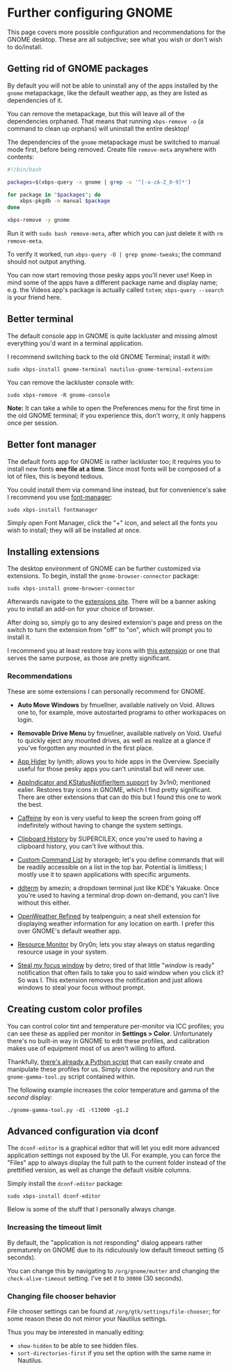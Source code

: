 # Further configuring GNOME

This page covers more possible configuration and recommendations for the GNOME desktop. These are all subjective; see what you wish or don't wish to do/install.

## Getting rid of GNOME packages

By default you will not be able to uninstall any of the apps installed by the `gnome` metapackage, like the default weather app, as they are listed as dependencies of it.

You can remove the metapackage, but this will leave all of the dependencies orphaned. That means that running `xbps-remove -o` (a command to clean up orphans) will uninstall the entire desktop!

The dependencies of the `gnome` metapackage must be switched to manual mode first, before being removed. Create file `remove-meta` anywhere with contents:

```Bash
#!/bin/bash

packages=$(xbps-query -x gnome | grep -o '^[-a-zA-Z_0-9]*')

for package in "$packages"; do
    xbps-pkgdb -m manual $package
done

xbps-remove -y gnome
```

Run it with `sudo bash remove-meta`, after which you can just delete it with `rm remove-meta`.

To verify it worked, run `xbps-query -O | grep gnome-tweaks`; the command should not output anything.

You can now start removing those pesky apps you'll never use! Keep in mind some of the apps have a different package name and display name; e.g. the Videos app's package is actually called `totem`; `xbps-query --search` is your friend here.

## Better terminal

The default console app in GNOME is quite lackluster and missing almost everything you'd want in a terminal application.

I recommend switching back to the old GNOME Terminal; install it with:

```Shell
sudo xbps-install gnome-terminal nautilus-gnome-terminal-extension
```

You can remove the lackluster console with:

```Shell
sudo xbps-remove -R gnome-console
```

**Note:** It can take a while to open the Preferences menu for the first time in the old GNOME terminal; if you experience this, don't worry, it only happens once per session.

## Better font manager

The default fonts app for GNOME is rather lackluster too; it requires you to install new fonts **one file at a time**. Since most fonts will be composed of a lot of files, this is beyond tedious.

You could install them via command line instead, but for convenience's sake I recommend you use [font-manager](https://github.com/FontManager/font-manager):

```Shell
sudo xbps-install fontmanager
```

Simply open Font Manager, click the "+" icon, and select all the fonts you wish to install; they will all be installed at once.

## Installing extensions

The desktop environment of GNOME can be further customized via extensions. To begin, install the `gnome-browser-connector` package:

```Shell
sudo xbps-install gnome-browser-connector
```

Afterwards navigate to the [extensions site](https://extensions.gnome.org/). There will be a banner asking you to install an add-on for your choice of browser.

After doing so, simply go to any desired extension's page and press on the switch to turn the extension from "off" to "on", which will prompt you to install it.

I recommend you at least restore tray icons with [this extension](https://extensions.gnome.org/extension/615/appindicator-support/) or one that serves the same purpose, as those are pretty significant.

### Recommendations

These are some extensions I can personally recommend for GNOME.

- **Auto Move Windows** by fmuellner, available natively on Void. Allows one to, for example, move autostarted programs to other workspaces on login.

- **Removable Drive Menu** by fmuellner, available natively on Void. Useful to quickly eject any mounted drives, as well as realize at a glance if you've forgotten any mounted in the first place.

- [App Hider](https://extensions.gnome.org/extension/5895/app-hider/) by lynith; allows you to hide apps in the Overview. Specially useful for those pesky apps you can't uninstall but will never use.

- [AppIndicator and KStatusNotifierItem support](https://extensions.gnome.org/extension/615/appindicator-support/) by 3v1n0; mentioned ealier. Restores tray icons in GNOME, which I find pretty significant. There are other extensions that can do this but I found this one to work the best.

- [Caffeine](https://extensions.gnome.org/extension/517/caffeine/) by eon is very useful to keep the screen from going off indefinitely without having to change the system settings.

- [Clipboard History](https://extensions.gnome.org/extension/4839/clipboard-history/) by SUPERCILEX; once you're used to having a clipboard history, you can't live without this.

- [Custom Command List](https://extensions.gnome.org/extension/7024/custom-command-list/) by storageb; let's you define commands that will be readily accessible on a list in the top bar. Potential is limitless; I mostly use it to spawn applications with specific arguments.

- [ddterm](https://extensions.gnome.org/extension/3780/ddterm/) by amezin; a dropdown terminal just like KDE's Yakuake. Once you're used to having a terminal drop down on-demand, you can't live without this either.

- [OpenWeather Refined](https://extensions.gnome.org/extension/6655/openweather/) by tealpenguin; a neat shell extension for displaying weather information for any location on earth. I prefer this over GNOME's default weather app.

- [Resource Monitor](https://extensions.gnome.org/extension/1634/resource-monitor/) by 0ry0n; lets you stay always on status regarding resource usage in your system.

- [Steal my focus window](https://extensions.gnome.org/extension/6385/steal-my-focus-window/) by detro; tired of that little "*window* is ready" notification that often fails to take you to said window when you click it? So was I. This extension removes the notification and just allows windows to steal your focus without prompt.

## Creating custom color profiles

You can control color tint and temperature per-monitor via ICC profiles; you can see these as applied per monitor in **Settings > Color**. Unfortunately there's no built-in way in GNOME to edit these profiles, and calibration makes use of equipment most of us aren't willing to afford.

Thankfully, [there's already a Python script](https://github.com/zb3/gnome-gamma-tool) that can easily create and manipulate these profiles for us. Simply clone the repository and run the `gnome-gamma-tool.py` script contained within.

The following example increases the color temperature and gamma of the *second* display:

```Shell
./gnome-gamma-tool.py -d1 -t13000 -g1.2
```

## Advanced configuration via dconf

The `dconf-editor` is a graphical editor that will let you edit more advanced application settings not exposed by the UI. For example, you can force the "Files" app to always display the full path to the current folder instead of the prettified version, as well as change the default visible columns.

Simply install the `dconf-editor` package:

```Shell
sudo xbps-install dconf-editor
```

Below is some of the stuff that I personally always change.

### Increasing the timeout limit

By default, the "application is not responding" dialog appears rather prematurely on GNOME due to its ridiculously low default timeout setting (5 seconds).

You can change this by navigating to `/org/gnome/mutter` and changing the `check-alive-timeout` setting. I've set it to `30000` (30 seconds).

### Changing file chooser behavior

File chooser settings can be found at `/org/gtk/settings/file-chooser`; for some reason these do not mirror your Nautilus settings.

Thus you may be interested in manually editing:
- `show-hidden` to be able to see hidden files.
- `sort-directories-first` if you set the option with the same name in Nautilus.
